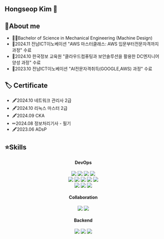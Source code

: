 ## Hongseop Kim 👋



## 📝About me

- 👨‍🎓Bachelor of Science in Mechanical Engineering (Machine Design)
- 📗2024.11 전남ICT이노베이션 "AWS 마스터클래스: AWS 입문부터전문자격까지 과정" 수료
- 📕2024.10 한국정보 교육원 "클라우드컴퓨팅과 보안솔루션을 활용한 DC엔지니어 양성 과정" 수료
- 📘2023.10 전남ICT이노베이션 "AI전문자격취득(GOOGLE,AWS) 과정" 수료

## 🏷 Certificate
- 🖋2024.10 네트워크 관리사 2급 
- 🖋2024.10 리눅스 마스터 2급
- 🖋2024.09 CKA
- ✏2024.08 정보처리기사 - 필기
- 🖋2023.06 ADsP


## ⭐Skills

<div align="center">
  
#### DevOps

  <img src="https://img.shields.io/badge/amazonwebservices-232F3E?style=for-the-badge&logo=amazonwebservices&logoColor=White"/>
  <img src="https://img.shields.io/badge/kubernetes-326CE5?style=for-the-badge&logo=kubernetes&logoColor=white"> 
  <img src="https://img.shields.io/badge/docker-2496ED?style=for-the-badge&logo=docker&logoColor=white">
  <img src="https://img.shields.io/badge/linux-FCC624?style=for-the-badge&logo=linux&logoColor=black"> 
  <br>
  <img src="https://img.shields.io/badge/ubuntu-E95420?style=for-the-badge&logo=ubuntu&logoColor=black"> 
  <img src="https://img.shields.io/badge/Nginx-009639?style=for-the-badge&logo=Nginx&logoColor=white">   
  <img src="https://img.shields.io/badge/apache tomcat-F8DC75?style=for-the-badge&logo=apachetomcat&logoColor=black">
  <img src="https://img.shields.io/badge/jenkins-D24939?style=for-the-badge&logo=jenkins&logoColor=black">
  <img src="https://img.shields.io/badge/Argo-EF7B4D?style=for-the-badge&logo=Argo&logoColor=white"> 
  <br>
  <img src="https://img.shields.io/badge/Terraform-844FBA?style=for-the-badge&logo=Terraform&logoColor=white">   
  <img src="https://img.shields.io/badge/Helm-0F1689?style=for-the-badge&logo=Helm&logoColor=white">
  <img src="https://img.shields.io/badge/ApacheJmeter-D22128?style=for-the-badge&logo=ApacheJmeter&logoColor=white">

#### Collaboration
<img src="https://img.shields.io/badge/git-F05032?style=for-the-badge&logo=git&logoColor=white"> 
<img src="https://img.shields.io/badge/notion-000000?style=for-the-badge&logo=notion&logoColor=white"> 


#### Backend
<img src="https://img.shields.io/badge/mysql-4479A1?style=for-the-badge&logo=mysql&logoColor=white"> 
<img src="https://img.shields.io/badge/mariaDB-003545?style=for-the-badge&logo=mariaDB&logoColor=white">
<img src="https://img.shields.io/badge/python-3776AB?style=for-the-badge&logo=python&logoColor=white">



<!--
**hongseop-kim/Hongseop-Kim** is a ✨ _special_ ✨ repository because its `README.md` (this file) appears on your GitHub profile.

Here are some ideas to get you started:

- 🔭 I’m currently working on ...
- 🌱 I’m currently learning ...
- 👯 I’m looking to collaborate on ...
- 🤔 I’m looking for help with ...
- 💬 Ask me about ...
- 📫 How to reach me: ...
- 😄 Pronouns: ...
- ⚡ Fun fact: ...
-->
